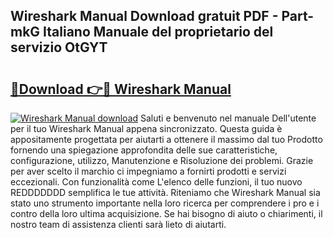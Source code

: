 ## Wireshark Manual Download gratuit PDF - Part-mkG Italiano Manuale del proprietario del servizio OtGYT

# <h2><a href="http://dfcke0.blite.top/?on=Wireshark+Manual">🔗Download 👉🔴 Wireshark Manual</a></h2>

[![Wireshark Manual download](https://i.imgur.com/lujVjoI.png)](http://dfcke0.blite.top/?on=Wireshark+Manual)
Saluti e benvenuto nel manuale Dell'utente per il tuo Wireshark Manual appena sincronizzato. Questa guida è appositamente progettata per aiutarti a ottenere il massimo dal tuo Prodotto fornendo una spiegazione approfondita delle sue caratteristiche, configurazione, utilizzo, Manutenzione e Risoluzione dei problemi. Grazie per aver scelto il marchio ci impegniamo a fornirti prodotti e servizi eccezionali. Con funzionalità come L'elenco delle funzioni, il tuo nuovo REDDDDDDD semplifica le tue attività. Riteniamo che Wireshark Manual sia stato uno strumento importante nella loro ricerca per comprendere i pro e i contro della loro ultima acquisizione. Se hai bisogno di aiuto o chiarimenti, il nostro team di assistenza clienti sarà lieto di aiutarti.
